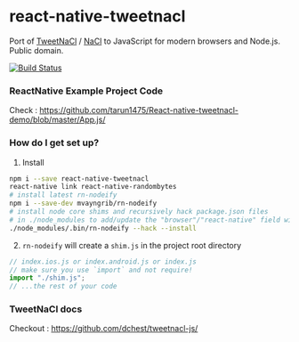 # react-native-tweetnacl

Port of [TweetNaCl](http://tweetnacl.cr.yp.to) / [NaCl](http://nacl.cr.yp.to/)
to JavaScript for modern browsers and Node.js. Public domain.

[![Build Status](https://travis-ci.org/dchest/tweetnacl-js.svg?branch=master)
](https://travis-ci.org/dchest/tweetnacl-js)

### ReactNative Example Project Code

Check : https://github.com/tarun1475/React-native-tweetnacl-demo/blob/master/App.js/

### How do I get set up?

1. Install

```sh
npm i --save react-native-tweetnacl
react-native link react-native-randombytes
# install latest rn-nodeify
npm i --save-dev mvayngrib/rn-nodeify
# install node core shims and recursively hack package.json files
# in ./node_modules to add/update the "browser"/"react-native" field with relevant mappings
./node_modules/.bin/rn-nodeify --hack --install
```

2. `rn-nodeify` will create a `shim.js` in the project root directory

```js
// index.ios.js or index.android.js or index.js
// make sure you use `import` and not require!
import "./shim.js";
// ...the rest of your code
```

### TweetNaCl docs

Checkout : https://github.com/dchest/tweetnacl-js/
